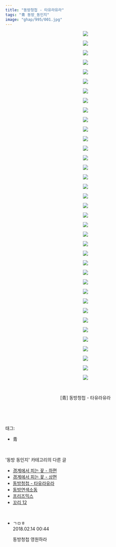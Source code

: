 ```yaml
---
title: "동방청첩 - 타유라유라"
tags: "青 동방_동인지"
image: "ghap/995/001.jpg"
---
```

<div class="article">
<p style="text-align: center; clear: none; float: none;"><img src="{{ site.nasurl }}/ghap/995/001.jpg"/></p>
<p style="text-align: center; clear: none; float: none;"><img src="{{ site.nasurl }}/ghap/995/002.jpg"/></p>
<p style="text-align: center; clear: none; float: none;"><img src="{{ site.nasurl }}/ghap/995/003.jpg"/></p>
<p style="text-align: center; clear: none; float: none;"><img src="{{ site.nasurl }}/ghap/995/004.jpg"/></p>
<p style="text-align: center; clear: none; float: none;"><img src="{{ site.nasurl }}/ghap/995/005.jpg"/></p>
<p style="text-align: center; clear: none; float: none;"><img src="{{ site.nasurl }}/ghap/995/006.jpg"/></p>
<p style="text-align: center; clear: none; float: none;"><img src="{{ site.nasurl }}/ghap/995/007.jpg"/></p>
<p style="text-align: center; clear: none; float: none;"><img src="{{ site.nasurl }}/ghap/995/008.jpg"/></p>
<p style="text-align: center; clear: none; float: none;"><img src="{{ site.nasurl }}/ghap/995/009.jpg"/></p>
<p style="text-align: center; clear: none; float: none;"><img src="{{ site.nasurl }}/ghap/995/010.jpg"/></p>
<p style="text-align: center; clear: none; float: none;"><img src="{{ site.nasurl }}/ghap/995/011.jpg"/></p>
<p style="text-align: center; clear: none; float: none;"><img src="{{ site.nasurl }}/ghap/995/012.jpg"/></p>
<p style="text-align: center; clear: none; float: none;"><img src="{{ site.nasurl }}/ghap/995/013.jpg"/></p>
<p style="text-align: center; clear: none; float: none;"><img src="{{ site.nasurl }}/ghap/995/014.jpg"/></p>
<p style="text-align: center; clear: none; float: none;"><img src="{{ site.nasurl }}/ghap/995/015.jpg"/></p>
<p style="text-align: center; clear: none; float: none;"><img src="{{ site.nasurl }}/ghap/995/016.jpg"/></p>
<p style="text-align: center; clear: none; float: none;"><img src="{{ site.nasurl }}/ghap/995/017.jpg"/></p>
<p style="text-align: center; clear: none; float: none;"><img src="{{ site.nasurl }}/ghap/995/018.jpg"/></p>
<p style="text-align: center; clear: none; float: none;"><img src="{{ site.nasurl }}/ghap/995/019.jpg"/></p>
<p style="text-align: center; clear: none; float: none;"><img src="{{ site.nasurl }}/ghap/995/020.jpg"/></p>
<p style="text-align: center; clear: none; float: none;"><img src="{{ site.nasurl }}/ghap/995/021.jpg"/></p>
<p style="text-align: center; clear: none; float: none;"><img src="{{ site.nasurl }}/ghap/995/022.jpg"/></p>
<p style="text-align: center; clear: none; float: none;"><img src="{{ site.nasurl }}/ghap/995/023.jpg"/></p>
<p style="text-align: center; clear: none; float: none;"><img src="{{ site.nasurl }}/ghap/995/024.jpg"/></p>
<p style="text-align: center; clear: none; float: none;"><img src="{{ site.nasurl }}/ghap/995/025.jpg"/></p>
<p style="text-align: center; clear: none; float: none;"><img src="{{ site.nasurl }}/ghap/995/026.jpg"/></p>
<p style="text-align: center; clear: none; float: none;"><img src="{{ site.nasurl }}/ghap/995/027.jpg"/></p>
<p style="text-align: center; clear: none; float: none;"><img src="{{ site.nasurl }}/ghap/995/028.jpg"/></p>
<p style="text-align: center; clear: none; float: none;"><img src="{{ site.nasurl }}/ghap/995/029.jpg"/></p>
<p style="text-align: center; clear: none; float: none;"><img src="{{ site.nasurl }}/ghap/995/030.jpg"/></p>
<p style="text-align: center; clear: none; float: none;"><img src="{{ site.nasurl }}/ghap/995/031.jpg"/></p>
<p style="text-align: center; clear: none; float: none;"><img src="{{ site.nasurl }}/ghap/995/032.jpg"/></p>
<p style="text-align: center; clear: none; float: none;"><img src="{{ site.nasurl }}/ghap/995/033.jpg"/></p>
<p style="text-align: center; clear: none; float: none;"><img src="{{ site.nasurl }}/ghap/995/034.jpg"/></p>
<p style="text-align: center; clear: none; float: none;"><img src="{{ site.nasurl }}/ghap/995/035.jpg"/></p>
<p style="text-align: center; clear: none; float: none;"><img src="{{ site.nasurl }}/ghap/995/036.jpg"/></p>
<p style="text-align: center; clear: none; float: none;"><img src="{{ site.nasurl }}/ghap/995/037.jpg"/></p>
<p style="text-align: center; clear: none; float: none;"><br/></p>
<p style="text-align: center; clear: none; float: none;">[青] 동방청첩 - 타유라유라</p>
<p><br/></p>
</div><br/>
<div class="tagTrail">
<p>태그: </p>
<ul>
<li>青</li>
</ul>
</div><br/>
<div class="another">
<p>'동방 동인지' 카테고리의 다른 글</p>
<ul>
<li><a href="/2016-07-21-ghap_998">경계에서 피는 꽃 - 하편</a></li>
<li><a href="/2016-07-21-ghap_997">경계에서 피는 꽃 - 상편</a></li>
<li><a href="/2016-07-21-ghap_995">동방청첩 - 타유라유라</a></li>
<li><a href="/2016-07-21-ghap_994">동방연색소동</a></li>
<li><a href="/2016-07-21-ghap_992">프리즈믹스</a></li>
<li><a href="/2016-07-21-ghap_991">꼬리 12</a></li>
</ul>
</div><br/>
<div class="cb_module cb_fluid">
<div class="cb_wrt cb_profile">
<div class="comment">
<ul>
<li class="cb_thumb_off" id="comment15199223">
<div class="cb_comment_area">
<div class="cb_info_area">
<div class="cb_section">
<span class="cb_nick_name">ㄱㅁㅎ</span>
</div>
<div class="cb_section">
<span class="cb_date">2018.02.14 00:44 </span>
</div>
</div>
<div class="cb_dsc_comment">
<p class="cb_dsc">
											동방청첩 영원하라
										</p>
</div>
</div></li>
</ul>
</div>
</div><!-- commentList close -->
</div><br/>
